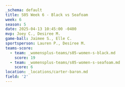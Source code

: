 ```yaml
---
_schema: default
title: S05 Week 6 - Black vs Seafoam
week: 6
season: 5
date: 2025-04-13 10:45:00 -0400
mvp: Joey C., Desiree M.
game-ball: Jaimee S., Elle C.
sportsperson: Lauren P., Desiree M.
teams-score:
  - team: _womensplus-teams/s05-women-s-black.md
    score: 19
  - team: _womensplus-teams/s05-women-s-seafoam.md
    score: 6
location: _locations/carter-baron.md
field: '2'
---
```

